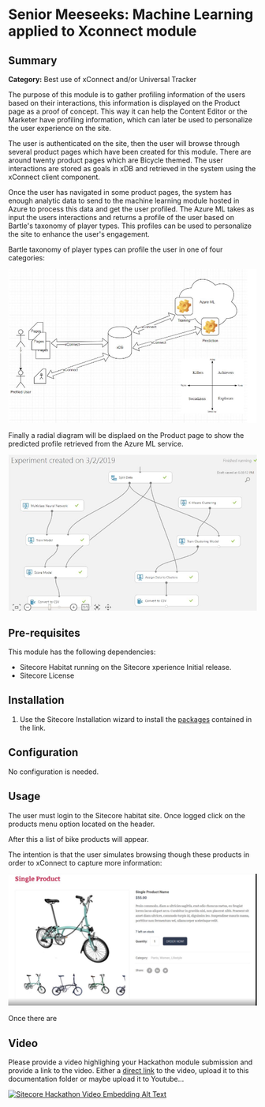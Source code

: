 # Senior Meeseeks: Machine Learning applied to Xconnect module

## Summary

**Category:** Best use of xConnect and/or Universal Tracker

The purpose of this module is to gather profiling information of the users based on their interactions, this information is displayed on the Product page as a proof of concept. This way it can help the Content Editor or the Marketer have profiling information, which can later be used to personalize the user experience on the site.

The user is authenticated on the site, then the user will browse through several product pages which have been created for this module. There are around twenty product pages which are Bicycle themed. The user interactions are stored as goals in xDB and retrieved in the system using the xConnect client component. 

Once the user has navigated in some product pages, the system has enough analytic data to send to the machine learning module hosted in Azure to process this data and get the user profiled. The Azure ML takes as input the users interactions and returns a profile of the user based on Bartle's taxonomy of player types. This profiles can be used to personalize the site to enhance the user's engagement. 

Bartle taxonomy of player types can profile the user in one of four categories: 

![Image](https://github.com/Sitecore-Hackathon/2019-Senior-Meeseeks/blob/master/documentation/images/Capture2.JPG)

Finally a radial diagram will be displaed on the Product page to show the predicted profile retrieved from the Azure ML service.

![Image](https://github.com/Sitecore-Hackathon/2019-Senior-Meeseeks/blob/master/documentation/images/Capture3.JPG)

## Pre-requisites

This module has the following dependencies:

- Sitecore Habitat running on the Sitecore xperience  Initial release.
- Sitecore License

## Installation


1. Use the Sitecore Installation wizard to install the [packages](https://github.com/Sitecore-Hackathon/2019-Senior-Meeseeks/tree/master/sc.package) contained in the link.


## Configuration

No configuration is needed.

## Usage

The user must login to the Sitecore habitat site. Once logged click on the products menu option located on the header.

After this a list of bike products will appear.

The intention is that the user simulates browsing though these products in order to xConnect to capture more information:

![Image](https://github.com/Sitecore-Hackathon/2019-Senior-Meeseeks/blob/master/documentation/images/Capture.JPG)

Once there are 

## Video

Please provide a video highlighing your Hackathon module submission and provide a link to the video. Either a [direct link](https://www.youtube.com/watch?v=EpNhxW4pNKk) to the video, upload it to this documentation folder or maybe upload it to Youtube...

[![Sitecore Hackathon Video Embedding Alt Text](https://img.youtube.com/vi/EpNhxW4pNKk/0.jpg)](https://www.youtube.com/watch?v=EpNhxW4pNKk)
